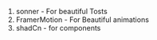 1. sonner - For beautiful Tosts
2. FramerMotion - For Beautiful animations
3. shadCn - for components
